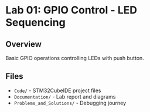 # Lab 01: GPIO Control - LED Sequencing

## Overview
Basic GPIO operations controlling LEDs with push button.

## Files
- `Code/` - STM32CubeIDE project files
- `Documentation/` - Lab report and diagrams
- `Problems_and_Solutions/` - Debugging journey
